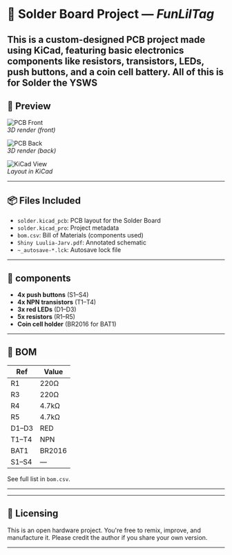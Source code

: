 # 🔧 Solder Board Project — *FunLilTag*

This is a custom-designed PCB project made using KiCad, featuring basic electronics components like resistors, transistors, LEDs, push buttons, and a coin cell battery.
All of this is for Solder the YSWS 
---

## 📸 Preview

![PCB Front](https://hc-cdn.hel1.your-objectstorage.com/s/v3/86fca137ff6b0ff18ae62f14c94a8fb1d0994729_image.png)  
*3D render (front)*

![PCB Back](https://hc-cdn.hel1.your-objectstorage.com/s/v3/620178cc98cc87b7eba231c3829eb1ed0b625af2_image.png)  
*3D render (back)*

![KiCad View](https://hc-cdn.hel1.your-objectstorage.com/s/v3/64096aefa08bf2c225e18a8e0b1b9a517f3af6c3_image.png)  
*Layout in KiCad*

---

## 📦 Files Included

- `solder.kicad_pcb`: PCB layout for the Solder Board  
- `solder.kicad_pro`: Project metadata  
- `bom.csv`: Bill of Materials (components used)  
- `Shiny Luulia-Jarv.pdf`: Annotated schematic  
- `~_autosave-*.lck`: Autosave lock file  

---

## 🧩 components

- **4x push buttons** (S1–S4)  
- **4x NPN transistors** (T1–T4)  
- **3x red LEDs** (D1–D3)  
- **5x resistors** (R1–R5)  
- **Coin cell holder** (BR2016 for BAT1)  

---

## 🧰 BOM

| Ref   | Value |
|--------|--------|
| R1     | 220Ω   |
| R3     | 220Ω   |
| R4     | 4.7kΩ  |
| R5     | 4.7kΩ  |
| D1–D3  | RED    |
| T1–T4  | NPN    |
| BAT1   | BR2016 |
| S1–S4  | —      |

See full list in `bom.csv`.

---

---

## 📎 Licensing

This is an open hardware project. You're free to remix, improve, and manufacture it. Please credit the author if you share your own version.

---
